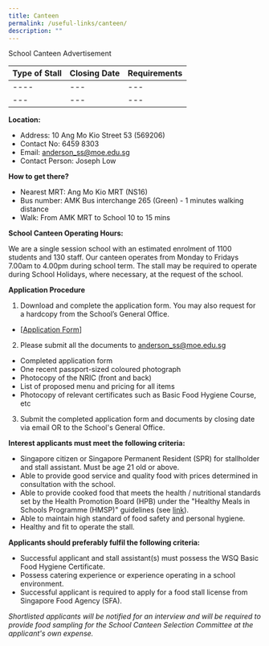 ```yaml
---
title: Canteen
permalink: /useful-links/canteen/
description: ""
---
```

School Canteen Advertisement

| Type of Stall | Closing Date | Requirements |
| -------- | -------- | -------- |
| ----| --- | --- |
| --- | --- | --- |

**Location:**

* Address: 10 Ang Mo Kio Street 53 (569206)
* Contact No: 6459 8303
* Email: anderson_ss@moe.edu.sg
* Contact Person: Joseph Low

**How to get there?**
* Nearest MRT: Ang Mo Kio MRT (NS16)
* Bus number: AMK Bus interchange 265 (Green) - 1 minutes walking distance
* Walk: From AMK MRT to School 10 to 15 mins 

**School Canteen Operating Hours:**

We are a single session school with an estimated enrolment of 1100 students and 130 staff. Our canteen operates from Monday to Fridays 7.00am to 4.00pm during school term. The stall may be required to operate during School Holidays, where necessary, at the request of the school.

**Application Procedure**

1. Download and complete the application form. You may also request for a hardcopy from the School’s General Office.
* [[Application Form](/files/andss%20canteen%20stall%20application%20form.pdf)] 

2. Please submit all the documents to anderson_ss@moe.edu.sg

* Completed application form
* One recent passport-sized coloured photograph
* Photocopy of the NRIC (front and back)
* List of proposed menu and pricing for all items
* Photocopy of relevant certificates such as Basic Food Hygiene Course, etc

3. Submit the completed application form and documents by closing date via email OR to the School's General Office.

**Interest applicants must meet the following criteria:**
* Singapore citizen or Singapore Permanent Resident (SPR) for stallholder and stall assistant. Must be age 21 old or above.
* Able to provide good service and quality food with prices determined in consultation with the school.
* Able to provide cooked food that meets the health / nutritional standards set by the Health Promotion Board (HPB) under the "Healthy Meals in Schools Programme (HMSP)" guidelines (see [link](https://www.hpb.gov.sg/schools/school-programmes/healthy-meals-in-schools-programme)).
* Able to maintain high standard of food safety and personal hygiene.
* Healthy and fit to operate the stall.


**Applicants should preferably fulfil the following criteria:**
* Successful applicant and stall assistant(s) must possess the WSQ Basic Food Hygiene Certificate.
* Possess catering experience or experience operating in a school environment.
* Successful applicant is required to apply for a food stall license from Singapore Food Agency (SFA). 


*Shortlisted applicants will be notified for an interview and will be required to provide food sampling for the School Canteen Selection Committee at the applicant's own expense.*